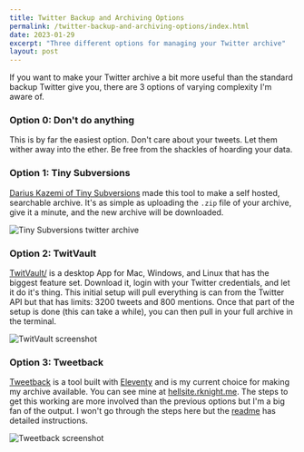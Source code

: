 ```yaml
---
title: Twitter Backup and Archiving Options
permalink: /twitter-backup-and-archiving-options/index.html
date: 2023-01-29
excerpt: "Three different options for managing your Twitter archive"
layout: post
---
```


If you want to make your Twitter archive a bit more useful than the standard backup Twitter give you, there are 3 options of varying complexity I'm aware of.

### Option 0: Don't do anything

This is by far the easiest option. Don't care about your tweets. Let them wither away into the ether. Be free from the shackles of hoarding your data.

### Option 1: Tiny Subversions

[Darius Kazemi of Tiny Subversions](https://tinysubversions.com/twitter-archive/make-your-own/) made this tool to make a self hosted, searchable archive. It's as simple as uploading the `.zip` file of your archive, give it a minute, and the new archive will be downloaded.

![Tiny Subversions twitter archive](https://rknightuk.s3.amazonaws.com/site/twitter-tiny-subversions.png)

### Option 2: TwitVault

[TwitVault/](https://terhechte.github.io/twitvault/) is a desktop App for Mac, Windows, and Linux that has the biggest feature set. Download it, login with your Twitter credentials, and let it do it's thing. This initial setup will pull everything is can from the Twitter API but that has limits: 3200 tweets and 800 mentions. Once that part of the setup is done (this can take a while), you can then pull in your full archive in the terminal.

![TwitVault screenshot](https://rknightuk.s3.amazonaws.com/site/twitter-twitvault.png)

### Option 3: Tweetback

[Tweetback](https://github.com/tweetback/tweetback) is a tool built with [Eleventy](https://www.11ty.dev/) and is my current choice for making my archive available. You can see mine at [hellsite.rknight.me](https://hellsite.rknight.me/). The steps to get this working are more involved than the previous options but I'm a big fan of the output. I won't go through the steps here but the [readme](https://github.com/tweetback/tweetback/blob/main/README.md) has detailed instructions.

![Tweetback screenshot](https://rknightuk.s3.amazonaws.com/site/twitter-tweetback.png)
